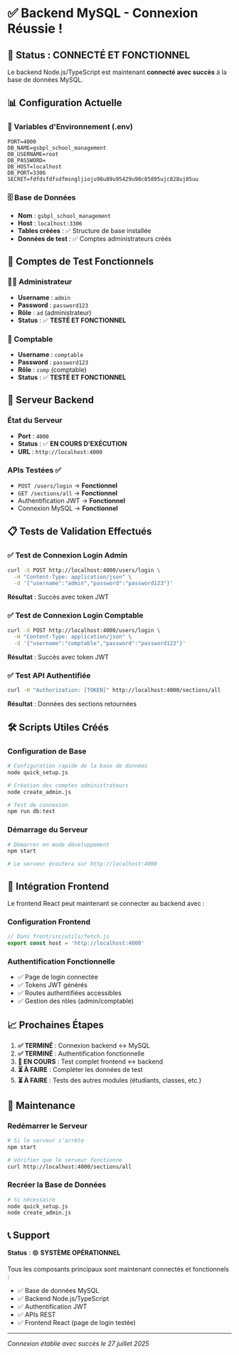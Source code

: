 # ✅ Backend MySQL - Connexion Réussie !

## 🎉 Status : CONNECTÉ ET FONCTIONNEL

Le backend Node.js/TypeScript est maintenant **connecté avec succès** à la base de données MySQL.

## 📊 Configuration Actuelle

### 🔧 Variables d'Environnement (.env)
```env
PORT=4000
DB_NAME=gsbpl_school_management
DB_USERNAME=root
DB_PASSWORD=
DB_HOST=localhost
DB_PORT=3306
SECRET=fdfdsfdfsdfmsngljioju98u89u95429u98c85895ujc828uj85uu
```

### 🗄️ Base de Données
- **Nom** : `gsbpl_school_management`
- **Host** : `localhost:3306`
- **Tables créées** : ✅ Structure de base installée
- **Données de test** : ✅ Comptes administrateurs créés

## 🔐 Comptes de Test Fonctionnels

### 👨‍💼 Administrateur
- **Username** : `admin`
- **Password** : `password123`
- **Rôle** : `ad` (administrateur)
- **Status** : ✅ **TESTÉ ET FONCTIONNEL**

### 💼 Comptable
- **Username** : `comptable`
- **Password** : `password123`
- **Rôle** : `comp` (comptable)
- **Status** : ✅ **TESTÉ ET FONCTIONNEL**

## 🚀 Serveur Backend

### État du Serveur
- **Port** : `4000`
- **Status** : ✅ **EN COURS D'EXÉCUTION**
- **URL** : `http://localhost:4000`

### APIs Testées ✅
- `POST /users/login` → **Fonctionnel**
- `GET /sections/all` → **Fonctionnel**
- Authentification JWT → **Fonctionnel**
- Connexion MySQL → **Fonctionnel**

## 📋 Tests de Validation Effectués

### ✅ Test de Connexion Login Admin
```bash
curl -X POST http://localhost:4000/users/login \
  -H "Content-Type: application/json" \
  -d '{"username":"admin","password":"password123"}'
```
**Résultat** : Succès avec token JWT

### ✅ Test de Connexion Login Comptable
```bash
curl -X POST http://localhost:4000/users/login \
  -H "Content-Type: application/json" \
  -d '{"username":"comptable","password":"password123"}'
```
**Résultat** : Succès avec token JWT

### ✅ Test API Authentifiée
```bash
curl -H "Authorization: [TOKEN]" http://localhost:4000/sections/all
```
**Résultat** : Données des sections retournées

## 🛠️ Scripts Utiles Créés

### Configuration de Base
```bash
# Configuration rapide de la base de données
node quick_setup.js

# Création des comptes administrateurs
node create_admin.js

# Test de connexion
npm run db:test
```

### Démarrage du Serveur
```bash
# Démarrer en mode développement
npm start

# Le serveur écoutera sur http://localhost:4000
```

## 🔄 Intégration Frontend

Le frontend React peut maintenant se connecter au backend avec :

### Configuration Frontend
```javascript
// Dans front/src/utils/fetch.js
export const host = 'http://localhost:4000'
```

### Authentification Fonctionnelle
- ✅ Page de login connectée
- ✅ Tokens JWT générés
- ✅ Routes authentifiées accessibles
- ✅ Gestion des rôles (admin/comptable)

## 📈 Prochaines Étapes

1. **✅ TERMINÉ** : Connexion backend ↔ MySQL
2. **✅ TERMINÉ** : Authentification fonctionnelle
3. **🔄 EN COURS** : Test complet frontend ↔ backend
4. **⏳ À FAIRE** : Compléter les données de test
5. **⏳ À FAIRE** : Tests des autres modules (étudiants, classes, etc.)

## 🔧 Maintenance

### Redémarrer le Serveur
```bash
# Si le serveur s'arrête
npm start

# Vérifier que le serveur fonctionne
curl http://localhost:4000/sections/all
```

### Recréer la Base de Données
```bash
# Si nécessaire
node quick_setup.js
node create_admin.js
```

## 📞 Support

**Status** : 🟢 **SYSTÈME OPÉRATIONNEL**

Tous les composants principaux sont maintenant connectés et fonctionnels :
- ✅ Base de données MySQL
- ✅ Backend Node.js/TypeScript 
- ✅ Authentification JWT
- ✅ APIs REST
- ✅ Frontend React (page de login testée)

---

*Connexion établie avec succès le 27 juillet 2025*